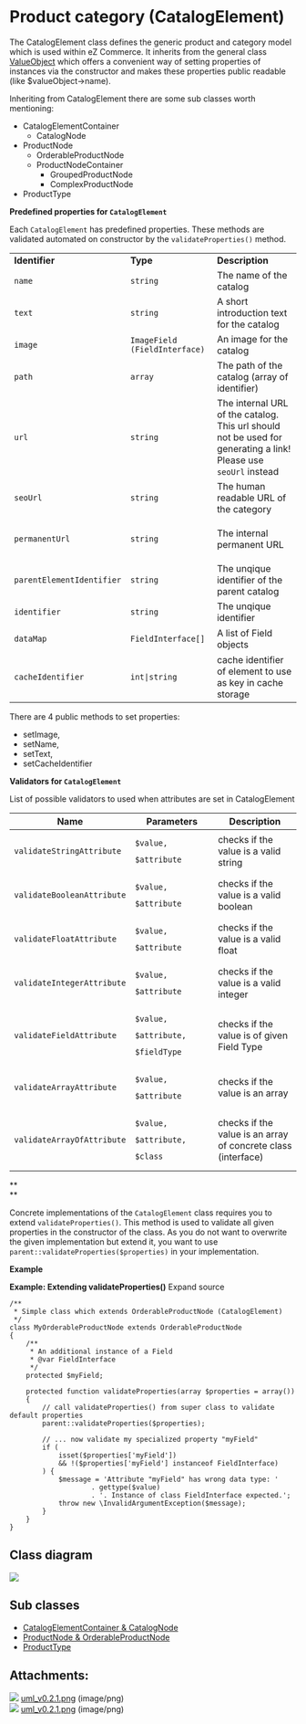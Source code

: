 #  Product category (CatalogElement) 

The CatalogElement class defines the generic product and category model which is used within eZ Commerce. It inherits from the general class [ValueObject](ValueObject_23560594.html) which offers a convenient way of setting properties of instances via the constructor and makes these properties public readable (like $valueObject-\>name).

Inheriting from CatalogElement there are some sub classes worth mentioning:

  - CatalogElementContainer
      - CatalogNode
  - ProductNode
      - OrderableProductNode
      - ProductNodeContainer
          - GroupedProductNode
          - ComplexProductNode
  - ProductType

**Predefined properties for `CatalogElement`**

Each `CatalogElement` has predefined properties. These methods are validated automated on constructor by the `validateProperties()` method.

<table>
<tbody>
<tr>
<td><strong>Identifier</strong></td>
<td><strong>Type</strong></td>
<td><strong>Description</strong></td>
</tr>
<tr>
<td><code>name</code></td>
<td><code>string</code></td>
<td>The name of the catalog</td>
</tr>
<tr>
<td><code>text</code></td>
<td><code>string</code></td>
<td>A short introduction text for the catalog</td>
</tr>
<tr>
<td><code>image</code></td>
<td><code>ImageField (FieldInterface)</code></td>
<td>An image for the catalog</td>
</tr>
<tr>
<td><code>path</code></td>
<td><code>array</code></td>
<td>The path of the catalog (array of identifier)</td>
</tr>
<tr>
<td><code>url</code></td>
<td><code>string</code></td>
<td>The internal URL of the catalog. This url should not be used for generating a link! Please use <code>seoUrl</code> instead</td>
</tr>
<tr>
<td><code>seoUrl</code></td>
<td><code>string</code></td>
<td>The human readable URL of the category</td>
</tr>
<tr>
<td><code>permanentUrl</code></td>
<td><code>string</code></td>
<td><p>The internal permanent URL</p></td>
</tr>
<tr>
<td><code>parentElementIdentifier</code></td>
<td><code>string</code></td>
<td>The unqique identifier of the parent catalog</td>
</tr>
<tr>
<td><code>identifier</code></td>
<td><code>string</code></td>
<td>The unqique identifier</td>
</tr>
<tr>
<td><code>dataMap</code></td>
<td><pre><code>FieldInterface[]</code></pre></td>
<td>A list of Field objects</td>
</tr>
<tr>
<td><pre><code>cacheIdentifier</code></pre></td>
<td><pre><code>int|string</code></pre></td>
<td>cache identifier of element to use as key in cache storage</td>
</tr>
</tbody>
</table>

There are 4 public methods to set properties: 

  - setImage, 
  - setName, 
  - setText, 
  - setCacheIdentifier

**Validators for `CatalogElement`**

List of possible validators to used when attributes are set in CatalogElement

<table>
<colgroup>
<col style="width: 33%" />
<col style="width: 33%" />
<col style="width: 33%" />
</colgroup>
<thead>
<tr class="header">
<th>Name</th>
<th>Parameters</th>
<th>Description</th>
</tr>
</thead>
<tbody>
<tr>
<td><pre><code>validateStringAttribute</code></pre></td>
<td><pre><code>$value,</code></pre>
<pre><code>$attribute</code></pre></td>
<td>checks if the value is a valid string</td>
</tr>
<tr>
<td><pre><code>validateBooleanAttribute</code></pre></td>
<td><pre><code>$value,</code></pre>
<pre><code>$attribute</code></pre></td>
<td>checks if the value is a valid boolean</td>
</tr>
<tr>
<td><pre><code>validateFloatAttribute</code></pre></td>
<td><pre><code>$value,</code></pre>
<pre><code>$attribute</code></pre></td>
<td>checks if the value is a valid float</td>
</tr>
<tr>
<td><pre><code>validateIntegerAttribute</code></pre></td>
<td><pre><code>$value,</code></pre>
<pre><code>$attribute</code></pre></td>
<td>checks if the value is a valid integer</td>
</tr>
<tr>
<td><pre><code>validateFieldAttribute</code></pre></td>
<td><pre><code>$value,</code></pre>
<pre><code>$attribute,</code></pre>
<pre><code>$fieldType</code></pre></td>
<td>checks if the value is of given Field Type</td>
</tr>
<tr>
<td><pre><code>validateArrayAttribute</code></pre></td>
<td><pre><code>$value,</code></pre>
<pre><code>$attribute</code></pre></td>
<td>checks if the value is an array</td>
</tr>
<tr>
<td><pre><code>validateArrayOfAttribute</code></pre></td>
<td><pre><code>$value,</code></pre>
<pre><code>$attribute,</code></pre>
<pre><code>$class</code></pre></td>
<td>checks if the value is an array of concrete class (interface)</td>
</tr>
</tbody>
</table>

**  
**

Concrete implementations of the `CatalogElement` class requires you to extend `validateProperties()`. This method is used to validate all given properties in the constructor of the class. As you do not want to overwrite the given implementation but extend it, you want to use `parent::validateProperties($properties)` in your implementation.

**Example**

**Example: Extending validateProperties()** Expand source 

``` 
/**
 * Simple class which extends OrderableProductNode (CatalogElement)
 */ 
class MyOrderableProductNode extends OrderableProductNode
{
    /**
     * An additional instance of a Field
     * @var FieldInterface
     */
    protected $myField;
    
    protected function validateProperties(array $properties = array())
    {
        // call validateProperties() from super class to validate default properties
        parent::validateProperties($properties);
        
        // ... now validate my specialized property "myField"
        if (
            isset($properties['myField'])
            && !($properties['myField'] instanceof FieldInterface)
        ) {
            $message = 'Attribute "myField" has wrong data type: '
                    . gettype($value)
                    . '. Instance of class FieldInterface expected.';
            throw new \InvalidArgumentException($message);
        }
    }
}
```

## Class diagram

![](attachments/23560458/23563414.png)

## Sub classes

  - [CatalogElementContainer & CatalogNode](/pages/createpage.action?spaceKey=EZC14&title=CatalogElementContainer+%26+CatalogNode&linkCreation=true&fromPageId=23560458)
  - [ProductNode & OrderableProductNode](23560315.html)
  - [ProductType](ProductType_23560981.html)

## Attachments:

![](images/icons/bullet_blue.gif) [uml\_v0.2.1.png](attachments/23560458/23563413.png) (image/png)  
![](images/icons/bullet_blue.gif) [uml\_v0.2.1.png](attachments/23560458/23563414.png) (image/png)  
